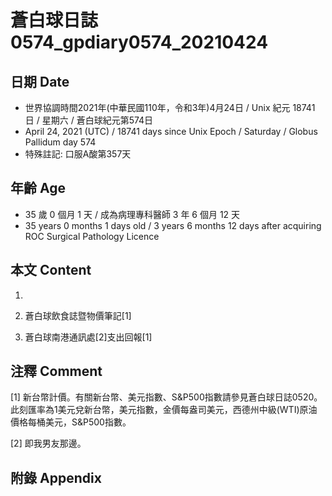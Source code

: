 [_metadata_:encoding]: - "utf-8"
[_metadata_:language]: - "zh-Hant-TW"
[_metadata_:fileformat]: - "markdown"
[_metadata_:MIME_type]: - "text/plain"
[_metadata_:markdown_version]: - "commonmark version 0.29"
[_metadata_:markdown_spec]: - "https://spec.commonmark.org/0.29/"

# 蒼白球日誌0574_gpdiary0574_20210424 #

## 日期 Date ##

* 世界協調時間2021年(中華民國110年，令和3年)4月24日 / Unix 紀元 18741 日 / 星期六 / 蒼白球紀元第574日
* April 24, 2021 (UTC) / 18741 days since Unix Epoch / Saturday / Globus Pallidum day 574
* 特殊註記: 口服A酸第357天

## 年齡 Age ##

* 35 歲 0 個月 1 天 / 成為病理專科醫師 3 年 6 個月 12 天
* 35 years 0 months 1 days old / 3 years 6 months 12 days after acquiring ROC Surgical Pathology Licence

## 本文 Content ##

1. 

    
2. 蒼白球飲食誌暨物價筆記[1]

    
3. 蒼白球南港通訊處[2]支出回報[1]

    

## 注釋 Comment ##

[1] 新台幣計價。有關新台幣、美元指數、S&P500指數請參見蒼白球日誌0520。此刻匯率為1美元兌新台幣，美元指數，金價每盎司美元，西德州中級(WTI)原油價格每桶美元，S&P500指數。


[2] 即我男友那邊。



## 附錄 Appendix ##

